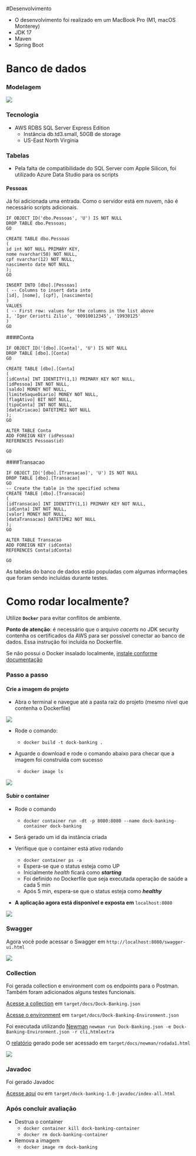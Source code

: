 #Desenvolvimento

* O desenvolvimento foi realizado em um MacBook Pro (M1, macOS Monterey)
* JDK 17
* Maven
* Spring Boot

# Banco de dados
### Modelagem

![](target/docs/BD_Modelagem.jpg)

### Tecnologia

* AWS RDBS SQL Server Express Edition
  * Instância db.td3.small, 50GB de storage
  * US-East North Virginia

### Tabelas

* Pela falta de compatibilidade do SQL Server com Apple Silicon, foi utilizado Azure Data Studio para os scripts

#### Pessoas

Já foi adicionada uma entrada. Como o servidor está em nuvem, não é necessário scripts adicionais.

```
IF OBJECT_ID('dbo.Pessoas', 'U') IS NOT NULL
DROP TABLE dbo.Pessoas;
GO

CREATE TABLE dbo.Pessoas
(
id int NOT NULL PRIMARY KEY,
nome nvarchar(50) NOT NULL,
cpf nvarchar(12) NOT NULL,
nascimento date NOT NULL
);
GO

INSERT INTO [dbo].[Pessoas]
( -- Columns to insert data into
[id], [nome], [cpf], [nascimento]
)
VALUES
( -- First row: values for the columns in the list above
1, 'Igor Ceriotti Zilio', '00910012345', '19930125'
)
GO
```

####Conta

```
IF OBJECT_ID('[dbo].[Conta]', 'U') IS NOT NULL
DROP TABLE [dbo].[Conta]
GO

CREATE TABLE [dbo].[Conta]
(
[idConta] INT IDENTITY(1,1) PRIMARY KEY NOT NULL, 
[idPessoa] INT NOT NULL,
[saldo] MONEY NOT NULL,
[limiteSaqueDiario] MONEY NOT NULL,
[flagAtivo] BIT NOT NULL,
[tipoConta] INT NOT NULL,
[dataCriacao] DATETIME2 NOT NULL
);
GO

ALTER TABLE Conta
ADD FOREIGN KEY (idPessoa)
REFERENCES Pessoas(id)

GO
```

####Transacao

```
IF OBJECT_ID('[dbo].[Transacao]', 'U') IS NOT NULL
DROP TABLE [dbo].[Transacao]
GO
-- Create the table in the specified schema
CREATE TABLE [dbo].[Transacao]
(
[idTransacao] INT IDENTITY(1,1) PRIMARY KEY NOT NULL, 
[idConta] INT NOT NULL,
[valor] MONEY NOT NULL,
[dataTransacao] DATETIME2 NOT NULL
);
GO

ALTER TABLE Transacao
ADD FOREIGN KEY (idConta)
REFERENCES Conta(idConta)

GO
```
As tabelas do banco de dados estão populadas com algumas informações que foram sendo incluídas durante testes. 

# Como rodar localmente?

Utilize **`Docker`** para evitar conflitos de ambiente. 

**Ponto de atenção**: é necessário que o arquivo _cacerts_ no JDK security contenha os certificados da AWS para ser possível
conectar ao banco de dados. Essa instrução foi incluída no Dockerfile.

Se não possui o Docker insalado localmente, [instale conforme documentação](https://docs.docker.com/desktop/)

### Passo a passo

#### Crie a imagem do projeto

* Abra o terminal e navegue até a pasta raíz do projeto (mesmo nível que contenha o Dockerfile)

![](target/docs/nivel_pasta.png)

* Rode o comando:
  * `docker build -t dock-banking .`


* Aguarde o download e rode o comando abaixo para checar que a imagem foi construída com sucesso
  * `docker image ls`

![](target/docs/imagem.png)

#### Subir o container

* Rode o comando
  * `docker container run -dt -p 8080:8080 --name dock-banking-container dock-banking`
* Será gerado um id da instância criada 
* Verifique que o container está ativo rodando 
  * `docker container ps -a`
  * Espera-se que o status esteja como UP
  * Inicialmente _health_ ficará como **_starting_**
  * Foi definido no Dockerfile que seja executada operação de saúde a cada 5 min
  * Após 5 min, espera-se que o status esteja como _**healthy**_

* **A aplicação agora está disponível e exposta em** `localhost:8080`

![](target/docs/container.png)

### Swagger
Agora você pode acessar o Swagger em `http://localhost:8080/swagger-ui.html`

![](target/docs/swagger.png)

### Collection
Foi gerada collection e environment com os endpoints para o Postman. Também foram adicionados alguns testes funcionais.

[Acesse a collection](target/docs/Dock-Banking.json) em `target/docs/Dock-Banking.json`

[Acesse o environment](target/docs/Dock-Banking-Environment.json) em `target/docs/Dock-Banking-Environment.json`

Foi executada utilizando [Newman](https://www.npmjs.com/package/newman) 
`newman run Dock-Banking.json -e Dock-Banking-Environment.json -r cli,htmlextra`

O [relatório](https://www.npmjs.com/package/newman-reporter-htmlextra) gerado pode ser acessado em 
`target/docs/newman/rodada1.html`

![](target/docs/newman.png)

### Javadoc
Foi gerado Javadoc

[Acesse aqui](target/dock-banking-1.0-javadoc/index-all.html) ou em `target/dock-banking-1.0-javadoc/index-all.html`

### Após concluir avaliação

* Destrua o container 
  * `docker container kill dock-banking-container`
  * `docker rm dock-banking-container`
* Remova a imagem
  * `docker image rm dock-banking`